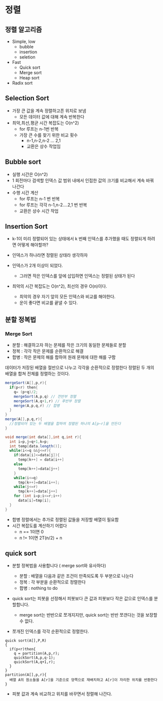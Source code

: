 # 정렬
## 정렬 알고리즘

* Simple, low
  * bubble
  * insertion
  * seletion
* Fast
  * Quick sort
  * Merge sort
  * Heap sort
* Radix sort 

## Selection Sort

* 가장 큰 값을 계속 정렬하고픈 위치로 보냄
  * 모든 데이터 값에 대해 계속 반복한다
* 최악,최선,평균 시간 복잡도는 O(n^2)
  * for 루프는 n-1번 반복
  * 가장 큰 수를 찾기 위한 비교 횟수 
    * n-1,n-2,n-2 ... 2,1
    * 교환은 상수 작업임

## Bubble sort

* 실행 시간은 O(n^2)
* 1 회전마다 검색할 인덱스 값 범위 내에서 인접한 값의 크기를 비교해서 계속 바꿔 나간다
* 수행 시간 계산
  * for 루프는 n-1 번 반복
  * for 루프는 각각 n-1,n-2....2,1 번 반복
  * 교환은 상수 시간 작업

## Insertion Sort

* k-1이 미리 정렬되어 있는 상태에서 k 번째 인덱스를 추가했을 때도 정렬되게 하려면 어떻게 해야할까?
* 인덱스가 하나라면 정렬된 상태라 생각하자
* 인덱스가 2개 이상이 되었다.   
  * 그러면 작은 인덱스를 앞에 삽입하면 인덱스는 정렬된 상태가 된다

* 최악의 시간 복잡도는 O(n^2), 최선의 경우 O(n)이다.
  * 최악의 경우 자기 앞의 모든 인덱스와 비교를 해야한다.
  * 운이 좋다면 비교를 끝낼 수 있다.

## 분할 정복법

### Merge Sort

* 분할 : 해결하고자 하는 문제를 작은 크기의 동일한 문제들로 분할
* 정복 : 각각 작은 문제를 순환적으로 해결
* 합병 : 작은 문제의 해를 합하여 원래 문제에 대한 해를 구함

데이터가 저장된 배열을 절반으로 나누고 각각을 순환적으로 정렬한다
정렬된 두 개의 배열을 합쳐 전체를 정렬하는 것이다.

```java
mergeSort(A[],p,r){
  if(p<r) then{
    q= (p+q)/2;
    mergeSort(A,p,q) // 전반부 정렬
    mergeSort(A,q+1,r) // 후반부 정렬
    merge(A,p,q,r) // 합병
  }
}
merge(A[],p,q,r){
  //정렬되어 있는 두 배열을 합하여 정렬된 하나의 A[p~r]을 만든다
}
```
```java
void merge(int data[],int q,int r){
  int i=p,j=q+1,k=p;
  int temp[data.length()];
  while(i<=q &&j<=r){
    if(data[i]<=data[j]){
      temp[k++] = data[i++]
    else
      temp[k++]=data[j++]
    }
    while(i<=q)
      tmp[k++]=data[i++];
    while(j<=r)
      tmp[k++]=data[j++]
    for (int i=p;i<=r;i++)
      data[i]=tmp[i];
  }
}
```
* 합병 정렬에서는 추가로 정렬된 값들을 저장할 배열이 필요함
* 시간 복잡도를 계산하기 어렵다
  * n == 1이면 0
  * n != 1이면 2T(n/2) + n 

## quick sort

* 분할 정복법을 사용합니다 ( merge sort와 유사하다)
  * 분할 : 배열을 다음과 같은 조건이 만족되도록 두 부분으로 나눈다
  * 정복 : 각 부분을 순환적으로 정렬한다
  * 합병 : nothing to do

* quick sort는 피봇을 선정해서 피봇보다 큰 값과 피봇보다 작은 값으로 인덱스를 분할합니다.
  * merge sort는 반반으로 쪼개지지만, quick sort는 반반 쪼갠다는 것을 보장할 수 없다.
* 쪼개진 인덱스를 각각 순환적으로 정렬한다.

```sudo
quick sort(A[],P,R)
{
  if(p<r)then{
    q = partition(A,p,r);
    quickSort(A,p,q-1);
    quickSort(A,q+1,r);
  }
}
partition(A[],p,r){
  배열 A의 원소들을 A[r]을 기준으로 양쪽으로 재배치하고 A[r]이 자리한 위치를 반환한다
}
```

* 피봇 값과 계속 비교하고 위치를 바꾸면서 정렬해 나간다.